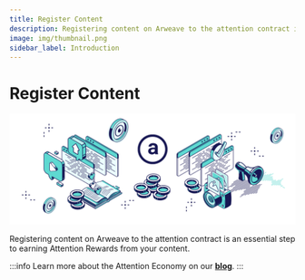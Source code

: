 ```yaml
---
title: Register Content
description: Registering content on Arweave to the attention contract is an essential step to earning Attention Rewards from your content.
image: img/thumbnail.png
sidebar_label: Introduction
---
```


# Register Content

![Banner](../img/Register%20Content.svg)

Registering content on Arweave to the attention contract is an essential step to earning Attention Rewards from your content.&#x20;

:::info
Learn more about the Attention Economy on our [**blog**](https://blog.koii.network/What-Is-The-Attention_Economy/).
:::
